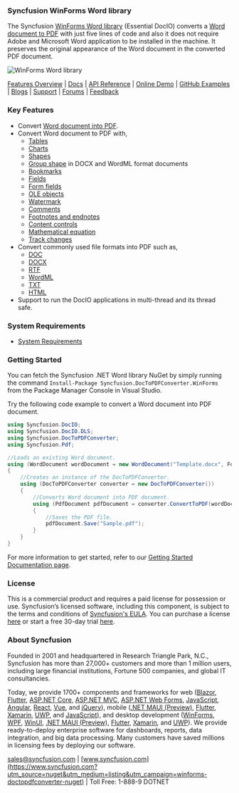 ### Syncfusion WinForms Word library
The Syncfusion [WinForms Word library](https://www.syncfusion.com/word-framework/net/word-library?utm_source=nuget&utm_medium=listing&utm_campaign=winforms-doctopdfconverter-nuget) (Essential DocIO) converts a [Word document to PDF](https://www.syncfusion.com/word-framework/net/word-to-pdf-conversion?utm_source=nuget&utm_medium=listing&utm_campaign=winforms-doctopdfconverter-nuget) with just five lines of code and also it does not require Adobe and Microsoft Word application to be installed in the machine. It preserves the original appearance of the Word document in the converted PDF document.

![WinForms Word library](https://cdn.syncfusion.com/nuget-readme/fileformats/net-word-to-pdf.png)

[Features Overview](https://www.syncfusion.com/word-framework/net/word-library?utm_source=nuget&utm_medium=listing&utm_campaign=winforms-doctopdfconverter-nuget) | [Docs](https://help.syncfusion.com/file-formats/docio/word-to-pdf?utm_source=nuget&utm_medium=listing&utm_campaign=winforms-doctopdfconverter-nuget) | [API Reference](https://help.syncfusion.com/cr/file-formats/Syncfusion.DocToPDFConverter.html?utm_source=nuget&utm_medium=listing&utm_campaign=winforms-doctopdfconverter-nuget) | [Online Demo](https://ej2.syncfusion.com/aspnetmvc/DocIO/DOCtoPDF?utm_source=nuget&utm_medium=listing&utm_campaign=winforms-doctopdfconverter-nuget#/material) | [GitHub Examples](https://github.com/SyncfusionExamples/DocIO-Examples?utm_source=nuget&utm_medium=listing&utm_campaign=winforms-doctopdfconverter-nuget) | [Blogs](https://www.syncfusion.com/blogs/?utm_source=nuget&utm_medium=listing&utm_campaign=winforms-doctopdfconverter-nuget&s=word) | [Support](https://www.syncfusion.com/support/directtrac/incidents/newincident?utm_source=nuget&utm_medium=listing&utm_campaign=winforms-doctopdfconverter-nuget) | [Forums](https://www.syncfusion.com/forums/windowsforms?utm_source=nuget&utm_medium=listing&utm_campaign=winforms-doctopdfconverter-nuget) | [Feedback](https://www.syncfusion.com/feedback/winforms?utm_source=nuget&utm_medium=listing&utm_campaign=winforms-doctopdfconverter-nuget)

### Key Features
* Convert [Word document into PDF](https://help.syncfusion.com/file-formats/docio/word-to-pdf?utm_source=nuget&utm_medium=listing&utm_campaign=winforms-doctopdfconverter-nuget).
* Convert Word document to PDF with,
  * [Tables](https://help.syncfusion.com/file-formats/docio/working-with-tables?utm_source=nuget&utm_medium=listing&utm_campaign=winforms-doctopdfconverter-nuget)
  * [Charts](https://help.syncfusion.com/file-formats/docio/working-with-charts?utm_source=nuget&utm_medium=listing&utm_campaign=winforms-doctopdfconverter-nuget)
  * [Shapes](https://help.syncfusion.com/file-formats/docio/working-with-shapes?utm_source=nuget&utm_medium=listing&utm_campaign=winforms-doctopdfconverter-nuget)
  * [Group shape](https://help.syncfusion.com/file-formats/docio/working-with-shapes?utm_source=nuget&utm_medium=listing&utm_campaign=winforms-doctopdfconverter-nuget#grouping-shapes) in DOCX and WordML format documents
  * [Bookmarks](https://help.syncfusion.com/file-formats/docio/working-with-bookmarks?utm_source=nuget&utm_medium=listing&utm_campaign=winforms-doctopdfconverter-nuget)
  * [Fields](https://help.syncfusion.com/file-formats/docio/working-with-fields?utm_source=nuget&utm_medium=listing&utm_campaign=winforms-doctopdfconverter-nuget)
  * [Form fields](https://help.syncfusion.com/file-formats/docio/working-with-form-fields?utm_source=nuget&utm_medium=listing&utm_campaign=winforms-doctopdfconverter-nuget)
  * [OLE objects](https://help.syncfusion.com/file-formats/docio/working-with-paragraph#appending-ole-objects?utm_source=nuget&utm_medium=listing&utm_campaign=winforms-doctopdfconverter-nuget)
  * [Watermark](https://help.syncfusion.com/file-formats/docio/applying-watermark?utm_source=nuget&utm_medium=listing&utm_campaign=winforms-doctopdfconverter-nuget)
  * [Comments](https://help.syncfusion.com/file-formats/docio/working-with-comments?utm_source=nuget&utm_medium=listing&utm_campaign=winforms-doctopdfconverter-nuget)
  * [Footnotes and endnotes](https://help.syncfusion.com/file-formats/docio/working-with-footnotes-and-endnotes?utm_source=nuget&utm_medium=listing&utm_campaign=winforms-doctopdfconverter-nuget)
  * [Content controls](https://help.syncfusion.com/file-formats/docio/working-with-content-controls?utm_source=nuget&utm_medium=listing&utm_campaign=winforms-doctopdfconverter-nuget)
  * [Mathematical equation](https://help.syncfusion.com/file-formats/docio/working-with-mathematical-equation?utm_source=nuget&utm_medium=listing&utm_campaign=winforms-doctopdfconverter-nuget)
  * [Track changes](https://help.syncfusion.com/file-formats/docio/accepting-or-rejecting-track-changes?utm_source=nuget&utm_medium=listing&utm_campaign=winforms-doctopdfconverter-nuget)
* Convert commonly used file formats into PDF such as,
  * [DOC](https://help.syncfusion.com/file-formats/docio/word-file-formats#word-binary-97-2003-format?utm_source=nuget&utm_medium=listing&utm_campaign=winforms-doctopdfconverter-nuget)
  * [DOCX](https://help.syncfusion.com/file-formats/docio/word-file-formats?utm_source=nuget&utm_medium=listing&utm_campaign=winforms-doctopdfconverter-nuget)
  * [RTF](https://help.syncfusion.com/file-formats/docio/rtf?utm_source=nuget&utm_medium=listing&utm_campaign=winforms-doctopdfconverter-nuget)
  * [WordML](https://help.syncfusion.com/file-formats/docio/word-file-formats?utm_source=nuget&utm_medium=listing&utm_campaign=winforms-doctopdfconverter-nuget#word-processing-xml-xml)
  * [TXT](https://help.syncfusion.com/file-formats/docio/text?utm_source=nuget&utm_medium=listing&utm_campaign=winforms-doctopdfconverter-nuget)
  * [HTML](https://help.syncfusion.com/file-formats/docio/html?utm_source=nuget&utm_medium=listing&utm_campaign=winforms-doctopdfconverter-nuget)
* Support to run the DocIO applications in multi-thread and its thread safe.

### System Requirements
* [System Requirements](https://help.syncfusion.com/file-formats/installation-and-upgrade/system-requirements?utm_source=nuget&utm_medium=listing&utm_campaign=winforms-doctopdfconverter-nuget)

### Getting Started
You can fetch the Syncfusion .NET Word library NuGet by simply running the command `Install-Package Syncfusion.DocToPDFConverter.WinForms` from the Package Manager Console in Visual Studio.

Try the following code example to convert a Word document into PDF document.

```csharp
using Syncfusion.DocIO;
using Syncfusion.DocIO.DLS;
using Syncfusion.DocToPDFConverter;
using Syncfusion.Pdf;

//Loads an existing Word document.
using (WordDocument wordDocument = new WordDocument("Template.docx", FormatType.Automatic))
{
    //Creates an instance of the DocToPDFConverter.
    using (DocToPDFConverter converter = new DocToPDFConverter())
    {
        //Converts Word document into PDF document.
        using (PdfDocument pdfDocument = converter.ConvertToPDF(wordDocument))
        {
            //Saves the PDF file.
            pdfDocument.Save("Sample.pdf");
        }
    }
}
```

For more information to get started, refer to our [Getting Started Documentation page](https://help.syncfusion.com/file-formats/docio/getting-started?utm_source=nuget&utm_medium=listing&utm_campaign=winforms-doctopdfconverter-nuget).

### License

This is a commercial product and requires a paid license for possession or use. Syncfusion’s licensed software, including this component, is subject to the terms and conditions of [Syncfusion's EULA](https://www.syncfusion.com/eula/es/?utm_source=nuget&utm_medium=listing&utm_campaign=winforms-doctopdfconverter-nuget). You can purchase a license [here](https://www.syncfusion.com/sales/products?utm_source=nuget&utm_medium=listing&utm_campaign=winforms-doctopdfconverter-nuget) or start a free 30-day trial [here](https://www.syncfusion.com/account/manage-trials/start-trials?utm_source=nuget&utm_medium=listing&utm_campaign=winforms-doctopdfconverter-nuget).

### About Syncfusion

Founded in 2001 and headquartered in Research Triangle Park, N.C., Syncfusion has more than 27,000+ customers and more than 1 million users, including large financial institutions, Fortune 500 companies, and global IT consultancies.
 
Today, we provide 1700+ components and frameworks for web ([Blazor](https://www.syncfusion.com/blazor-components?utm_source=nuget&utm_medium=listing&utm_campaign=winforms-doctopdfconverter-nuget), [Flutter](https://www.syncfusion.com/flutter-widgets?utm_source=nuget&utm_medium=listing&utm_campaign=winforms-doctopdfconverter-nuget), [ASP.NET Core](https://www.syncfusion.com/aspnet-core-ui-controls?utm_source=nuget&utm_medium=listing&utm_campaign=winforms-doctopdfconverter-nuget), [ASP.NET MVC](https://www.syncfusion.com/aspnet-mvc-ui-controls?utm_source=nuget&utm_medium=listing&utm_campaign=winforms-doctopdfconverter-nuget), [ASP.NET Web Forms](https://www.syncfusion.com/jquery/aspnet-webforms-ui-controls?utm_source=nuget&utm_medium=listing&utm_campaign=winforms-doctopdfconverter-nuget), [JavaScript](https://www.syncfusion.com/javascript-ui-controls?utm_source=nuget&utm_medium=listing&utm_campaign=winforms-doctopdfconverter-nuget), [Angular](https://www.syncfusion.com/angular-ui-components?utm_source=nuget&utm_medium=listing&utm_campaign=winforms-doctopdfconverter-nuget), [React](https://www.syncfusion.com/react-ui-components?utm_source=nuget&utm_medium=listing&utm_campaign=winforms-doctopdfconverter-nuget), [Vue](https://www.syncfusion.com/vue-ui-components?utm_source=nuget&utm_medium=listing&utm_campaign=winforms-doctopdfconverter-nuget), and [jQuery](https://www.syncfusion.com/jquery-ui-widgets?utm_source=nuget&utm_medium=listing&utm_campaign=winforms-doctopdfconverter-nuget)), mobile ([.NET MAUI (Preview)](https://www.syncfusion.com/maui-controls?utm_source=nuget&utm_medium=listing&utm_campaign=winforms-doctopdfconverter-nuget), [Flutter](https://www.syncfusion.com/flutter-widgets?utm_source=nuget&utm_medium=listing&utm_campaign=winforms-doctopdfconverter-nuget), [Xamarin](https://www.syncfusion.com/xamarin-ui-controls?utm_source=nuget&utm_medium=listing&utm_campaign=winforms-doctopdfconverter-nuget), [UWP](https://www.syncfusion.com/uwp-ui-controls?utm_source=nuget&utm_medium=listing&utm_campaign=winforms-doctopdfconverter-nuget), and [JavaScript](https://www.syncfusion.com/javascript-ui-controls?utm_source=nuget&utm_medium=listing&utm_campaign=winforms-doctopdfconverter-nuget)), and desktop development ([WinForms](https://www.syncfusion.com/winforms-ui-controls?utm_source=nuget&utm_medium=listing&utm_campaign=winforms-doctopdfconverter-nuget), [WPF](https://www.syncfusion.com/wpf-controls?utm_source=nuget&utm_medium=listing&utm_campaign=winforms-doctopdfconverter-nuget), [WinUI](https://www.syncfusion.com/winui-controls?utm_source=nuget&utm_medium=listing&utm_campaign=winforms-doctopdfconverter-nuget), [.NET MAUI (Preview)](https://www.syncfusion.com/maui-controls?utm_source=nuget&utm_medium=listing&utm_campaign=winforms-doctopdfconverter-nuget), [Flutter](https://www.syncfusion.com/flutter-widgets?utm_source=nuget&utm_medium=listing&utm_campaign=winforms-doctopdfconverter-nuget), [Xamarin](https://www.syncfusion.com/xamarin-ui-controls?utm_source=nuget&utm_medium=listing&utm_campaign=winforms-doctopdfconverter-nuget), and [UWP](https://www.syncfusion.com/uwp-ui-controls?utm_source=nuget&utm_medium=listing&utm_campaign=winforms-doctopdfconverter-nuget)). We provide ready-to-deploy enterprise software for dashboards, reports, data integration, and big data processing. Many customers have saved millions in licensing fees by deploying our software.

[sales@syncfusion.com](mailto:sales@syncfusion.com?Subject=Syncfusion%20WinForms%20DocToPDFConverter-%20NuGet) | [www.syncfusion.com](https://www.syncfusion.com?utm_source=nuget&utm_medium=listing&utm_campaign=winforms-doctopdfconverter-nuget) | Toll Free: 1-888-9 DOTNET